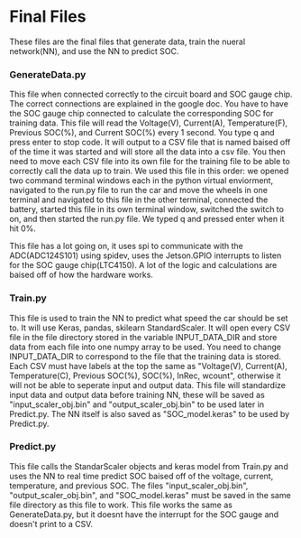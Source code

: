 # Final Files
These files are the final files that generate data, train the nueral network(NN), and use the NN to predict SOC.

### GenerateData.py
This file when connected correctly to the circuit board and SOC gauge chip. The correct connections are explained in the google doc. You have to have the SOC gauge chip connected to calculate the corresponding SOC for training data. This file will read the Voltage(V), Current(A), Temperature(F), Previous SOC(%), and Current SOC(%) every 1 second. You type q and press enter to stop code. It will output to a CSV file that is named baised off of the time it was started and will store all the data into a csv file. You then need to move each CSV file into its own file for the training file to be able to correctly call the data up to train. We used this file in this order: we opened two command terminal windows each in the python virtual enviorment, navigated to the run.py file to run the car and move the wheels in one terminal and navigated to this file in the other terminal, connected the battery, started this file in its own terminal window, switched the switch to on, and then started the run.py file. We typed q and pressed enter when it hit 0%.

This file has a lot going on, it uses spi to communicate with the ADC(ADC124S101) using spidev, uses the Jetson.GPIO interrupts to listen for the SOC gauge chip(LTC4150). A lot of the logic and calculations are baised off of how the hardware works.

### Train.py
This file is used to train the NN to predict what speed the car should be set to. It will use Keras, pandas, skilearn StandardScaler. It will open every CSV file in the file directory stored in the variable INPUT_DATA_DIR and store data from each file into one numpy array to be used. You need to change INPUT_DATA_DIR to correspond to the file that the training data is stored. Each CSV must have labels at the top the same as "Voltage(V), Current(A), Temperature(C), Previous SOC(%), SOC(%), InRec, wcount", otherwise it will not be able to seperate input and output data. This file will standardize input data and output data before training NN, these will be saved as "input_scaler_obj.bin" and "output_scaler_obj.bin" to be used later in Predict.py. The NN itself is also saved as "SOC_model.keras" to be used by Predict.py.

### Predict.py
This file calls the StandarScaler objects and keras model from Train.py and uses the NN to real time predict SOC baised off of the voltage, current, temperature, and previous SOC. The files "input_scaler_obj.bin", "output_scaler_obj.bin", and "SOC_model.keras" must be saved in the same file directory as this file to work. This file works the same as GenerateData.py, but it doesnt have the interrupt for the SOC gauge and doesn't print to a CSV.
